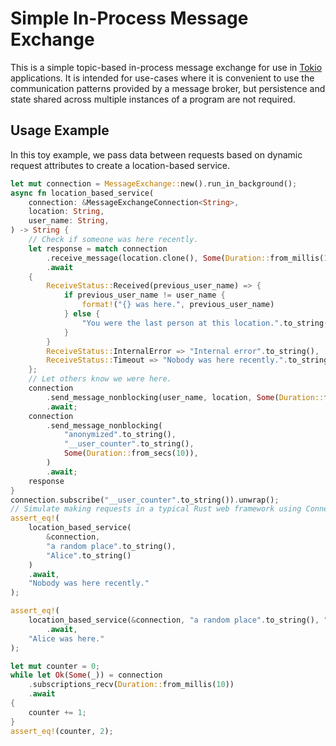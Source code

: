 # Simple In-Process Message Exchange

This is a simple topic-based in-process message exchange for use in [Tokio](https://tokio.rs/) applications.
It is intended for use-cases where it is convenient to use the communication patterns provided by a message broker,
but persistence and state shared across multiple instances of a program are not required.

## Usage Example

In this toy example, we pass data between requests based on dynamic request attributes to create a location-based service.

```rust
let mut connection = MessageExchange::new().run_in_background();
async fn location_based_service(
    connection: &MessageExchangeConnection<String>,
    location: String,
    user_name: String,
) -> String {
    // Check if someone was here recently.
    let response = match connection
        .receive_message(location.clone(), Some(Duration::from_millis(10)))
        .await
    {
        ReceiveStatus::Received(previous_user_name) => {
            if previous_user_name != user_name {
                format!("{} was here.", previous_user_name)
            } else {
                "You were the last person at this location.".to_string()
            }
        }
        ReceiveStatus::InternalError => "Internal error".to_string(),
        ReceiveStatus::Timeout => "Nobody was here recently.".to_string(),
    };
    // Let others know we were here.
    connection
        .send_message_nonblocking(user_name, location, Some(Duration::from_secs(10)))
        .await;
    connection
        .send_message_nonblocking(
            "anonymized".to_string(),
            "__user_counter".to_string(),
            Some(Duration::from_secs(10)),
        )
        .await;
    response
}
connection.subscribe("__user_counter".to_string()).unwrap();
// Simulate making requests in a typical Rust web framework using Connection as shared state.
assert_eq!(
    location_based_service(
        &connection,
        "a random place".to_string(),
        "Alice".to_string()
    )
    .await,
    "Nobody was here recently."
);

assert_eq!(
    location_based_service(&connection, "a random place".to_string(), "Bob".to_string())
        .await,
    "Alice was here."
);

let mut counter = 0;
while let Ok(Some(_)) = connection
    .subscriptions_recv(Duration::from_millis(10))
    .await
{
    counter += 1;
}
assert_eq!(counter, 2);
```

